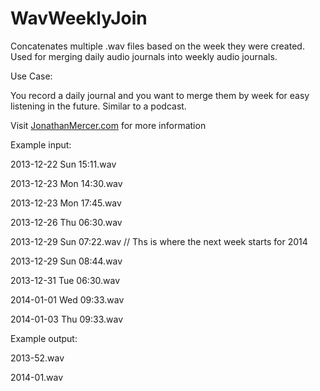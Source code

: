 WavWeeklyJoin
=============

Concatenates multiple .wav files based on the week they were created. Used for merging daily audio journals into weekly audio journals.

Use Case: 

You record a daily journal and you want to merge them by week for easy listening in the future. Similar to a podcast.


Visit [JonathanMercer.com](jonathanmercer.com) for more information





Example input:

2013-12-22 Sun 15:11.wav

2013-12-23 Mon 14:30.wav

2013-12-23 Mon 17:45.wav

2013-12-26 Thu 06:30.wav

2013-12-29 Sun 07:22.wav // Ths is where the next week starts for 2014

2013-12-29 Sun 08:44.wav

2013-12-31 Tue 06:30.wav

2014-01-01 Wed 09:33.wav

2014-01-03 Thu 09:33.wav


Example output:

2013-52.wav

2014-01.wav

